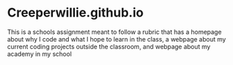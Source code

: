 # Creeperwillie.github.io
This is a schools assignment meant to follow a rubric that has a homepage about why I code and what I hope to learn in the class, a webpage about my current coding projects outside the classroom, and  webpage about my academy in my school
